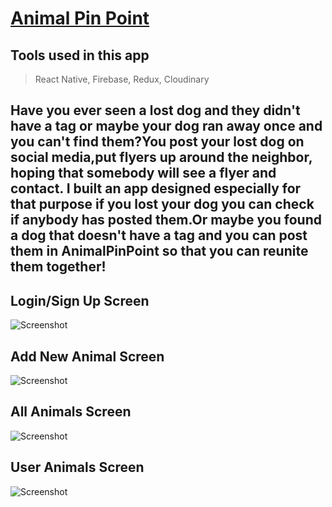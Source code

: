# [Animal Pin Point](https://expo.io/@spacecowboy/animal-pin-point)

## Tools used in this app

> React Native, Firebase, Redux, Cloudinary

## Have you ever seen a lost dog and they didn't have a tag or maybe your dog ran away once and you can't find them?You post your lost dog on social media,put flyers up around the neighbor, hoping that somebody will see a flyer and contact. I built an app designed especially for that purpose if you lost your dog you can check if anybody has posted them.Or maybe you found a dog that doesn't have a tag and you can post them in AnimalPinPoint so that you can reunite them together!

## Login/Sign Up Screen

![Screenshot](./screenshots/login-signup-screen.png)

## Add New Animal Screen

![Screenshot](./screenshots/add-new-animal-screen.png)

## All Animals Screen

![Screenshot](./screenshots/all-animals-screen.jpeg)

## User Animals Screen

![Screenshot](./screenshots/user-animals-screen.jpeg)
